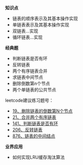 **知识点**

- 链表的顺序表示及其基本操作实现
- 单链表表示及其基本操作实现
- 双链表...实现
- 循环链表...实现

**经典题**

- 判断链表是否有环
- 反转链表
- 两个有序链表合并
- 求链表中间节点
- 删除倒数第n个节点
- 两个单链表的公共节点

leetcode建议练习题号：

- [19、删除链表的倒数第N个节点](https://leetcode.com/problems/remove-nth-node-from-end-of-list)
- [21、合并两个有序链表](https://leetcode.com/problems/merge-two-sorted-lists)
- [141、判断链表是否有环](https://leetcode.com/problems/linked-list-cycle)
- [206、反转链表](https://leetcode.com/problems/reverse-linked-list)
- [876、链表的中间结点](https://leetcode.com/problems/middle-of-the-linked-list)

**业界应用**

- 如何实现LRU缓存淘汰算法
